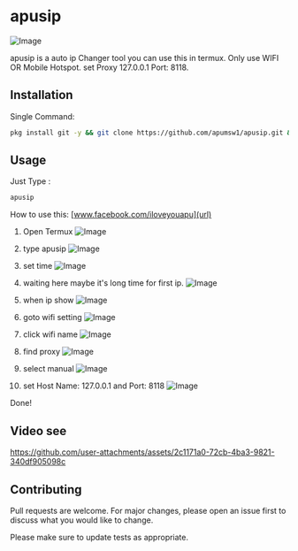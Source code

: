 # apusip

![Image](https://github.com/user-attachments/assets/3f19a705-992d-4a7d-b33f-d0e5d1cea8c3)

apusip is a auto ip Changer tool you can use this in termux. Only use WIFI OR Mobile Hotspot. set Proxy 127.0.0.1 Port: 8118.

## Installation

Single Command:
```bash
pkg install git -y && git clone https://github.com/apumsw1/apusip.git && cd apusip && bash install.sh
```

## Usage

Just Type : 
```bash 
apusip
```

How to use this:
[www.facebook.com/iloveyouapu](url)

1) Open Termux
![Image](https://github.com/user-attachments/assets/ffcb0966-6edd-4f76-bf5a-272acb8dc2df)

2) type apusip
![Image](https://github.com/user-attachments/assets/d3cde9a3-f8f8-43b1-82ce-3c50bc78b215)

3) set time
![Image](https://github.com/user-attachments/assets/dfaeac78-4d49-45dc-9ab8-76e0258c66ba)

4) waiting here maybe it's long time for first ip.
![Image](https://github.com/user-attachments/assets/6949a503-f4da-4115-8955-e490a2446e1c)

5) when ip show
![Image](https://github.com/user-attachments/assets/317c0eb3-201f-4484-a604-62d8238fd827)

6) goto wifi setting
![Image](https://github.com/user-attachments/assets/53cb233b-f217-48be-8d02-d8c1eb533b39)

7) click wifi name
![Image](https://github.com/user-attachments/assets/d74b4f56-fd62-4781-9583-9ecacc315f1b)

8) find proxy
![Image](https://github.com/user-attachments/assets/5d4f481c-4512-42b4-b6e5-7a7221f63cd0)

9) select manual
![Image](https://github.com/user-attachments/assets/90f6bd73-bdc3-4cda-8d06-9a5f1308f89e)

10) set Host Name: 127.0.0.1 and Port: 8118
![Image](https://github.com/user-attachments/assets/f45b7e25-4904-458a-9471-e9d54bc07e3e)

Done!

## Video see

https://github.com/user-attachments/assets/2c1171a0-72cb-4ba3-9821-340df905098c

## Contributing

Pull requests are welcome. For major changes, please open an issue first
to discuss what you would like to change.

Please make sure to update tests as appropriate.
